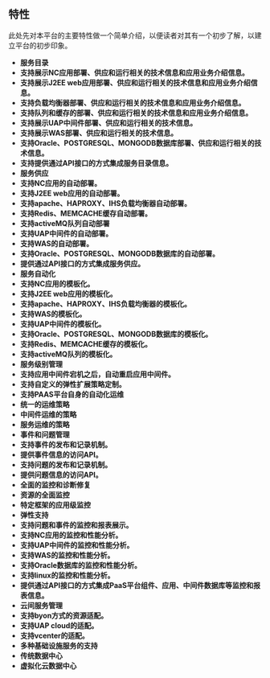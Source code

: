 ## 特性

此处先对本平台的主要特性做一个简单介绍，以便读者对其有一个初步了解，以建立平台的初步印象。

*   **服务目录**
*   **支持展示NC应用部署、供应和运行相关的技术信息和应用业务介绍信息。**
*   **支持展示J2EE web应用部署、供应和运行相关的技术信息和应用业务介绍信息。**
*   **支持负载均衡器部署、供应和运行相关的技术信息和应用业务介绍信息。**
*   **支持队列和缓存的部署、供应和运行相关的技术信息和应用业务介绍信息。**
*   **支持展示UAP中间件部署、供应和运行相关的技术信息。**
*   **支持展示WAS部署、供应和运行相关的技术信息。**
*   **支持Oracle、POSTGRESQL、MONGODB数据库部署、供应和运行相关的技术信息。**
*   **支持提供通过API接口的方式集成服务目录信息。**
*   **服务供应**
*   **支持NC应用的自动部署。**
*   **支持J2EE web应用的自动部署。**
*   **支持apache、HAPROXY、IHS负载均衡器自动部署。**
*   **支持Redis、MEMCACHE缓存自动部署。**
*   **支持activeMQ队列自动部署**
*   **支持UAP中间件的自动部署。**
*   **支持WAS的自动部署。**
*   **支持Oracle、POSTGRESQL、MONGODB数据库的自动部署。**
*   **提供通过API接口的方式集成服务供应。**
*   **服务自动化**
*   **支持NC应用的模板化。**
*   **支持J2EE web应用的模板化。**
*   **支持apache、HAPROXY、IHS负载均衡器的模板化。**
*   **支持WAS的模板化。**
*   **支持UAP中间件的模板化。**
*   **支持Oracle、POSTGRESQL、MONGODB数据库的模板化。**
*   **支持Redis、MEMCACHE缓存的模板化。**
*   **支持activeMQ队列的模板化。**
*   **服务级别管理**
*   **支持应用中间件宕机之后，自动重启应用中间件。**
*   **支持自定义的弹性扩展策略定制。**
*   **支持PAAS平台自身的自动化运维**
*   **统一的运维策略**
*   **中间件运维的策略**
*   **服务运维的策略**
*   **事件和问题管理**
*   **支持事件的发布和记录机制。**
*   **提供事件信息的访问API。**
*   **支持问题的发布和记录机制。**
*   **提供问题信息的访问API。**
*   **全面的监控和诊断修复**
*   **资源的全面监控**
*   **特定框架的应用级监控**
*   **弹性支持**
*   **支持问题和事件的监控和报表展示。**
*   **支持NC应用的监控和性能分析。**
*   **支持UAP中间件的监控和性能分析。**
*   **支持WAS的监控和性能分析。**
*   **支持Oracle数据库的监控和性能分析。**
*   **支持linux的监控和性能分析。**
*   **提供通过API接口的方式集成PaaS平台组件、应用、中间件数据库等监控和报表信息。**
*   **云间服务管理**
*   **支持byon方式的资源适配。**
*   **支持UAP cloud的适配。**
*   **支持vcenter的适配。**
*   **多种基础设施服务的支持**
*   **传统数据中心**
*   **虚拟化云数据中心**